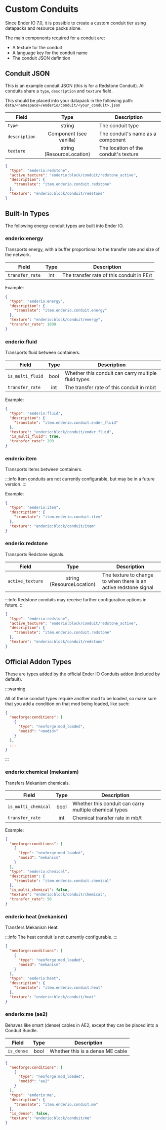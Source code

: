 # Custom Conduits

Since Ender IO 7.0, it is possible to create a custom conduit tier using datapacks and resource packs alone.

The main components required for a conduit are:
- A texture for the conduit
- A language key for the conduit name
- The conduit JSON definition

## Conduit JSON

This is an example conduit JSON (this is for a Redstone Conduit). All conduits share a `type`, `description` and `texture` field.

This should be placed into your datapack in the following path:
`data/<namespace>/enderio/conduit/<your_conduit>.json`

| Field         |           Type            | Description                           |
|---------------|:-------------------------:|---------------------------------------|
| `type`        |          string           | The conduit type                      |
| `description` |  Component (see vanilla)  | The conduit's name as a component     |
| `texture`     | string (ResourceLocation) | The location of the conduit's texture |

```json
{
  "type": "enderio:redstone",
  "active_texture": "enderio:block/conduit/redstone_active",
  "description": {
    "translate": "item.enderio.conduit.redstone"
  },
  "texture": "enderio:block/conduit/redstone"
}
```

## Built-In Types

The following energy conduit types are built into Ender IO.

### enderio\:energy

Transports energy, with a buffer proportional to the transfer rate and size of the network.

| Field            | Type | Description                               |
|------------------|:----:|-------------------------------------------|
| `transfer_rate`  | int  | The transfer rate of this conduit in FE/t |

Example:
```json
{
  "type": "enderio:energy",
  "description": {
    "translate": "item.enderio.conduit.energy"
  },
  "texture": "enderio:block/conduit/energy",
  "transfer_rate": 1000
}
```

### enderio\:fluid

Transports fluid between containers.

| Field            | Type | Description                                         |
|------------------|:----:|-----------------------------------------------------|
| `is_multi_fluid` | bool | Whether this conduit can carry multiple fluid types |
| `transfer_rate`  | int  | The transfer rate of this conduit in mb/t           |

Example:
```json
{
  "type": "enderio:fluid",
  "description": {
    "translate": "item.enderio.conduit.ender_fluid"
  },
  "texture": "enderio:block/conduit/ender_fluid",
  "is_multi_fluid": true,
  "transfer_rate": 200
}
```

### enderio\:item

Transports items between containers.

:::info
Item conduits are not currently configurable, but may be in a future version.
:::

Example:
```json
{
  "type": "enderio:item",
  "description": {
    "translate": "item.enderio.conduit.item"
  },
  "texture": "enderio:block/conduit/item"
}
```

### enderio\:redstone

Transports Redstone signals.

| Field            |           Type            | Description                                                      |
|------------------|:-------------------------:|------------------------------------------------------------------|
| `active_texture` | string (ResourceLocation) | The texture to change to when there is an active redstone signal |

:::info
Redstone conduits may receive further configuration options in future.
:::

```json
{
  "type": "enderio:redstone",
  "active_texture": "enderio:block/conduit/redstone_active",
  "description": {
    "translate": "item.enderio.conduit.redstone"
  },
  "texture": "enderio:block/conduit/redstone"
}
```

## Official Addon Types

These are types added by the official Ender IO Conduits addon (included by default).

:::warning

All of these conduit types require another mod to be loaded, so make sure that you add a condition on that mod being loaded, like such:

```json
{
  "neoforge:conditions": [
    {
      "type": "neoforge:mod_loaded",
      "modid": "<modid>"
    }
  ],
  ...
}
```

:::

### enderio\:chemical (mekanism)

Transfers Mekanism chemicals.

| Field               | Type | Description                                            |
|---------------------|:----:|--------------------------------------------------------|
| `is_multi_chemical` | bool | Whether this conduit can carry multiple chemical types |
| `transfer_rate`     | int  | Chemical transfer rate in mb/t                         |

Example:
```json
{
  "neoforge:conditions": [
    {
      "type": "neoforge:mod_loaded",
      "modid": "mekanism"
    }
  ],
  "type": "enderio:chemical",
  "description": {
    "translate": "item.enderio.conduit.chemical"
  },
  "is_multi_chemical": false,
  "texture": "enderio:block/conduit/chemical",
  "transfer_rate": 50
}
```

### enderio\:heat (mekanism)

Transfers Mekanism Heat.

:::info
The heat conduit is not currently configurable.
:::

```json
{
  "neoforge:conditions": [
    {
      "type": "neoforge:mod_loaded",
      "modid": "mekanism"
    }
  ],
  "type": "enderio:heat",
  "description": {
    "translate": "item.enderio.conduit.heat"
  },
  "texture": "enderio:block/conduit/heat"
}
```

### enderio\:me (ae2)

Behaves like smart (dense) cables in AE2, except they can be placed into a Conduit Bundle.

| Field      | Type | Description                      |
|------------|:----:|----------------------------------|
| `is_dense` | bool | Whether this is a dense ME cable |

```json
{
  "neoforge:conditions": [
    {
      "type": "neoforge:mod_loaded",
      "modid": "ae2"
    }
  ],
  "type": "enderio:me",
  "description": {
    "translate": "item.enderio.conduit.me"
  },
  "is_dense": false,
  "texture": "enderio:block/conduit/me"
}
```